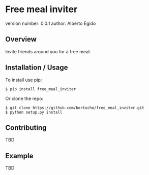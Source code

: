 Free meal inviter
===============================

version number: 0.0.1
author: Alberto Egido

Overview
--------

Invite friends around you for a free meal.

Installation / Usage
--------------------

To install use pip:

    $ pip install free_meal_inviter


Or clone the repo:

    $ git clone https://github.com/bertucho/free_meal_inviter.git
    $ python setup.py install
    
Contributing
------------

TBD

Example
-------

TBD